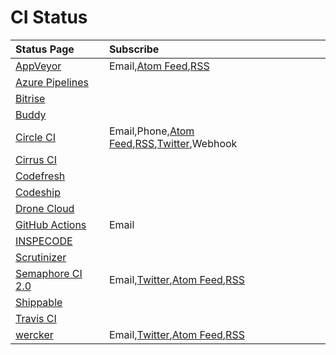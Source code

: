 # CI Status

|Status Page|Subscribe|
|:--|:--|
|[AppVeyor](https://status.appveyor.com/#)|Email,[Atom Feed](https://status.appveyor.com/history.atom),[RSS](https://status.appveyor.com/history.rss)|
|[Azure Pipelines](https://azure.microsoft.com/ja-jp/services/devops/pipelines/)|
|[Bitrise](https://www.bitrise.io)||
|[Buddy](https://buddy.works)||
|[Circle CI](https://status.circleci.com/)|Email,Phone,[Atom Feed](https://status.circleci.com/history.atom),[RSS](https://status.circleci.com/history.rss),[Twitter](https://twitter.com/CircleCIstatus),Webhook|
|[Cirrus CI](https://cirrus-ci.org/)||
|[Codefresh](https://codefresh.io/)||
|[Codeship](https://codeship.com/)||
|[Drone Cloud](https://cloud.drone.io/)||
|[GitHub Actions](https://www.githubstatus.com/)|Email|
|[INSPECODE](https://rocro.com/inspecode)||
|[Scrutinizer](https://scrutinizer-ci.com)||
|[Semaphore CI 2.0](https://status.semaphoreci.com/)|Email,[Twitter](https://twitter.com/StatusSemaphore),[Atom Feed](https://status.semaphoreci.com/history.atom),[RSS](https://status.semaphoreci.com/history.rss)|
|[Shippable](http://shippable.com)||
|[Travis CI](https://travis-ci.com/)|
|[wercker](http://status.wercker.com/)|Email,[Twitter](https://twitter.com/wercker),[Atom Feed](http://status.wercker.com/history.atom),[RSS](http://status.wercker.com/history.rss)|
